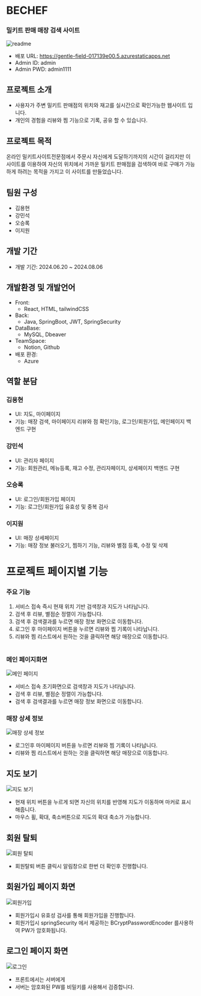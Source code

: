 # BECHEF

### 밀키트 판매 매장 검색 사이트

![readme](https://github.com/user-attachments/assets/e881fbcf-2e9a-4888-a4f3-c691c7798d86)


- 배포 URL: https://gentle-field-017139e00.5.azurestaticapps.net
- Admin ID: admin
- Admin PWD: admin1111


## 프로젝트 소개

- 사용자가 주변 밀키트 판매점의 위치와 재고를 실시간으로 확인가능한 웹사이트 입니다.
- 개인의 경험을 리뷰와 찜 기능으로 기록, 공유 할 수 있습니다.

## 프로젝트 목적

온라인 밀키트사이트전문점에서 주문시 자신에게 도달하기까지의 시간이 걸리지만 이 사이트를 이용하여 자신의 위치에서 가까운 밀키트 판매점을 검색하여 바로 구매가 가능하게 하려는 목적을 가지고 이 사이트를 만들었습니다.

## 팀원 구성

- 김용현
- 강민석
- 오승록
- 이지원

## 개발 기간

- 개발 기간: 2024.06.20 ~ 2024.08.06

## 개발환경 및 개발언어

- Front:
  - React, HTML, tailwindCSS
- Back:
  - Java, SpringBoot, JWT, SpringSecurity
- DataBase:
  - MySQL, Dbeaver
- TeamSpace:
  - Notion, Github
- 배포 환경:
  - Azure
 
## 역할 분담

### 김용현
- UI: 지도, 마이페이지
- 기능: 매장 검색, 마이페이지 리뷰와 점 확인기능, 로그인/회원가입, 메인페이지 백엔드 구현

### 강민석
- UI: 관리자 페이지
- 기능: 회원관리, 메뉴등록, 재고 수정, 관리자페이지, 상세페이지 백엔드 구현

### 오승록
- UI: 로그인/회원가입 페이지
- 기능: 로그인/회원가입 유효성 및 중복 검사

### 이지원
- UI: 매장 상세페이지
- 기능: 매장 정보 불러오기, 찜하기 기능, 리뷰와 별점 등록, 수정 및 삭제

# 프로젝트 페이지별 기능

### 주요 기능
1. 서비스 접속 즉시 현재 위치 기반 검색창과 지도가 나타납니다.
2. 검색 후 리뷰, 별점순 정렬이 가능합니다.
3. 검색 후 검색결과를 누르면 매장 정보 화면으로 이동합니다.
4. 로그인 후 마이페이지 버튼을 누르면 리뷰와 찜 기록이 나타납니다.
5. 리뷰와 찜 리스트에서 원하는 것을 클릭하면 해당 매장으로 이동합니다.

# 

### 메인 페이지화면
![메인 페이지](https://github.com/user-attachments/assets/b846fb2a-d7f4-4711-b3c6-4d42e8a5b291)
- 서비스 접속 초기화면으로 검색창과 지도가 나타납니다.
- 검색 후 리뷰, 별점순 정렬이 가능합니다.
- 검색 후 검색결과를 누르면 매장 정보 화면으로 이동합니다.


### 매장 상세 정보
![매장 상세 정보](https://github.com/user-attachments/assets/770c4fca-ccd2-4650-8bdc-5167e13d21f3)
- 로그인후 마이페이지 버튼을 누르면 리뷰와 찜 기록이 나타납니다.
- 리뷰와 찜 리스트에서 원하는 것을 클릭하면 해당 매장으로 이동합니다.

## 지도 보기
![지도 보기](https://github.com/user-attachments/assets/8dba85d6-b2ed-4c0b-9325-0537f589d125)
- 현재 위치 버튼을 누르게 되면 자신의 위치를 반영해 지도가 이동하며 마커로 표시해줍니다.
- 마우스 휠, 확대, 축소버튼으로 지도의 확대 축소가 가능합니다.


## 회원 탈퇴
![회원 탈퇴](https://github.com/user-attachments/assets/f020cb70-68c7-44aa-88d6-bc2f2d3db3e3)
- 회원탈퇴 버튼 클릭시 알림창으로 한번 더 확인후 진행합니다.


## 회원가입 페이지 화면
![회원가입](https://github.com/user-attachments/assets/8ce83c1c-736d-4c7a-b58c-817ebadca7d7)
- 회원가입시 유효성 검사를 통해 회원가입을 진행합니다.
- 회원가입시 springSecurity 에서 제공하는 BCryptPasswordEncoder 를사용하여 PW가 암호화됩니다.

## 로그인 페이지 화면
![로그인](https://github.com/user-attachments/assets/0a6e43e2-4031-4424-8ef8-54a0ee879df8)
- 프론트에서는 서버에게 
- 서버는 암호화된 PW를 비밀키를 사용해서 검증합니다. 

















